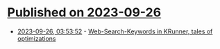# [Published on 2023-09-26](index.md)

* [2023-09-26, 03:53:52](https://lobste.rs/s/pdfm94/web_search_keywords_krunner_tales) - [Web-Search-Keywords in KRunner, tales of optimizations](https://write.as/alexander-lohnau/web-search-keywords-in-krunner-tales-of-optimizations)
